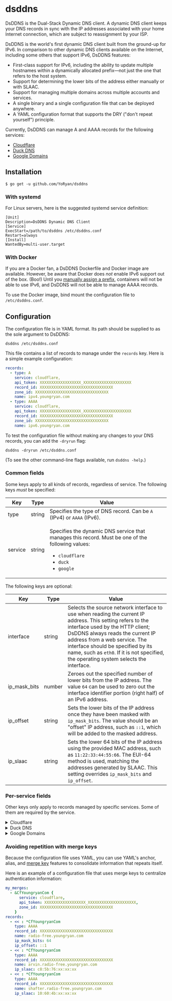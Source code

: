 # dsddns

DsDDNS is the Dual-Stack Dynamic DNS client. A dynamic DNS client keeps your DNS records in sync with the IP addresses associated with your home Internet connection, which are subject to reassignment by your ISP.

DsDDNS is the world's first dynamic DNS client built from the ground-up for IPv6. In comparison to other dynamic DNS clients available on the Internet, including some others that support IPv6, DsDDNS features:

- First-class support for IPv6, including the ability to update multiple hostnames within a dynamically allocated prefix—not just the one that refers to the host system.
- Support for determining the lower bits of the address either manually or with SLAAC.
- Support for managing multiple domains across multiple accounts and services.
- A single binary and a single configuration file that can be deployed anywhere.
- A YAML configuration format that supports the DRY ("don't repeat yourself") principle.

Currently, DsDDNS can manage A and AAAA records for the following services:

- [Cloudflare](https://www.cloudflare.com/dns/)
- [Duck DNS](https://www.duckdns.org/)
- [Google Domains](https://domains.google/)

## Installation

```
$ go get -u github.com/YoRyan/dsddns
```

### With systemd

For Linux servers, here is the suggested systemd service definition:

```
[Unit]
Description=DsDDNS Dynamic DNS Client
[Service]
ExecStart=/path/to/dsddns /etc/dsddns.conf
Restart=always
[Install]
WantedBy=multi-user.target
```

### With Docker

If you are a Docker fan, a DsDDNS Dockerfile and Docker image are available. However, be aware that Docker does *not* enable IPv6 support out of the box. (Boo!) Until you [manually assign a prefix](https://docs.docker.com/config/daemon/ipv6/), containers will not be able to use IPv6, and DsDDNS will not be able to manage AAAA records.

To use the Docker image, bind mount the configuration file to `/etc/dsddns.conf`.

## Configuration

The configuration file is in YAML format. Its path should be supplied to as the sole argument to DsDDNS:

```
dsddns /etc/dsddns.conf
```

This file contains a list of records to manage under the `records` key. Here is a simple example configuration:

```yaml
records:
  - type: A
    service: cloudflare,
    api_token: XXXXXXXXXXXXXXXXXX_XXXXXXXXXXXXXXXXXXXXX
    record_id: XXXXXXXXXXXXXXXXXXXXXXXXXXXXXXXX
    zone_id: XXXXXXXXXXXXXXXXXXXXXXXXXXXXXXXX
    name: ipv4.youngryan.com
  - type: AAAA
    service: cloudflare,
    api_token: XXXXXXXXXXXXXXXXXX_XXXXXXXXXXXXXXXXXXXXX
    record_id: XXXXXXXXXXXXXXXXXXXXXXXXXXXXXXXX
    zone_id: XXXXXXXXXXXXXXXXXXXXXXXXXXXXXXXX
    name: ipv6.youngryan.com
```

To test the configuration file without making any changes to your DNS records, you can add the `-dryrun` flag:

```
dsddns -dryrun /etc/dsddns.conf
```

(To see the other command-line flags available, run `dsddns -help`.)

### Common fields

Some keys apply to all kinds of records, regardless of service. The following keys *must* be specified:

| Key | Type | Value |
| --- | --- | --- |
| type | string | Specifies the type of DNS record. Can be `A` (IPv4) or `AAAA` (IPv6). |
| service | string | <p>Specifies the dynamic DNS service that manages this record. Must be one of the following values:</p><ul><li>`cloudflare`</li><li>`duck`</li><li>`google`</li></ul> |

The following keys are optional:

| Key | Type | Value |
| --- | --- | --- |
| interface | string | Selects the source network interface to use when reading the current IP address. This setting refers to the interface used by the HTTP client; DsDDNS always reads the current IP address from a web service. The interface should be specified by its name, such as `eth0`. If it is not specified, the operating system selects the interface. |
| ip_mask_bits | number | Zeroes out the specified number of lower bits from the IP address. The value `64` can be used to zero out the interface identifier portion (right half) of an IPv6 address.
| ip_offset | string | Sets the lower bits of the IP address once they have been masked with `ip_mask_bits`. The value should be an "offset" IP address, such as `::1`, which will be added to the masked address.
| ip_slaac | string | Sets the lower 64 bits of the IP address using the provided MAC address, such as `11:22:33:44:55:66`. The EUI-64 method is used, matching the addresses generated by SLAAC. This setting overrides `ip_mask_bits` and `ip_offset`.

### Per-service fields

Other keys only apply to records managed by specific services. Some of them are required by the service.

<details>
<summary>Cloudflare</summary>

Cloudflare API requests can be authenticated using your account's global API key or by issuing individual API tokens. Specify a global API key or an API token, but not both.

The following keys are mandatory for Cloudflare-managed records:

| Key | Type | Value |
| --- | --- | --- |
| api_key | string | If using your global API key, provide it here. |
| api_email | string | If using your global API key, provide your Cloudflare login here. |
| api_token | string | If using an API token, provide it here. |
| name | string | Specify the full domain managed by this record, including its suffix. |
| zone_id | string | Specify the identifier of your domain's DNS zone. You can obtain this with the [List Zones](https://api.cloudflare.com/#zone-list-zones) API call. |
| record_id | string | Specify the identifier of your DNS record. You can obtain this with the [List DNS Records](https://api.cloudflare.com/#dns-records-for-a-zone-list-dns-records) API call. |

The following keys are optional:

| Key | Type | Value |
| --- | --- | --- |
| ttl | number | Sets the TTL for this record's updates. If it is not specified, the value 1 (automatic) is used. |
</details>

<details>
<summary>Duck DNS</summary>

The following keys are mandatory for Duck DNS-managed records:

| Key | Type | Value |
| --- | --- | --- |
| subname | string | The domain managed by this record. Should not include the ".duckdns.org" suffix. |
| token | string | The API token for this dynamic DNS client. |
</details>

<details>
<summary>Google Domains</summary>

To [use a dynamic DNS client](https://support.google.com/domains/answer/6147083?hl=en) with Google Domains, you have to set up a synthetic record for the hostname you want to manage and then generate a username/password combination for the client.

The following keys are mandatory for Google-managed records:

| Key | Type | Value |
| --- | --- | --- |
| username | string | The username generated for this dynamic DNS client. |
| password | string | The password generated for this client. |
| hostname | string | The FQDN for this record. |
</details>

### Avoiding repetition with merge keys

Because the configuration file uses YAML, you can use YAML's anchor, alias, and [merge key](https://yaml.org/type/merge.html) features to consolidate information that repeats itself.

Here is an example of a configuration file that uses merge keys to centralize authentication information:

```yaml
my_merges:
  - &CfYoungryanCom {
      service: cloudflare,
      api_token: XXXXXXXXXXXXXXXXXX_XXXXXXXXXXXXXXXXXXXXX,
      zone_id: XXXXXXXXXXXXXXXXXXXXXXXXXXXXXXXX
    }
records:
  - << : *CfYoungryanCom
    type: AAAA
    record_id: XXXXXXXXXXXXXXXXXXXXXXXXXXXXXXXX
    name: radio-free.youngryan.com
    ip_mask_bits: 64
    ip_offset: ::1
  - << : *CfYoungryanCom
    type: AAAA
    record_id: XXXXXXXXXXXXXXXXXXXXXXXXXXXXXXXX
    name: arvin.radio-free.youngryan.com
    ip_slaac: c8:5b:76:xx:xx:xx
  - << : *CfYoungryanCom
    type: AAAA
    record_id: XXXXXXXXXXXXXXXXXXXXXXXXXXXXXXXX
    name: shafter.radio-free.youngryan.com
    ip_slaac: 10:60:4b:xx:xx:xx
```